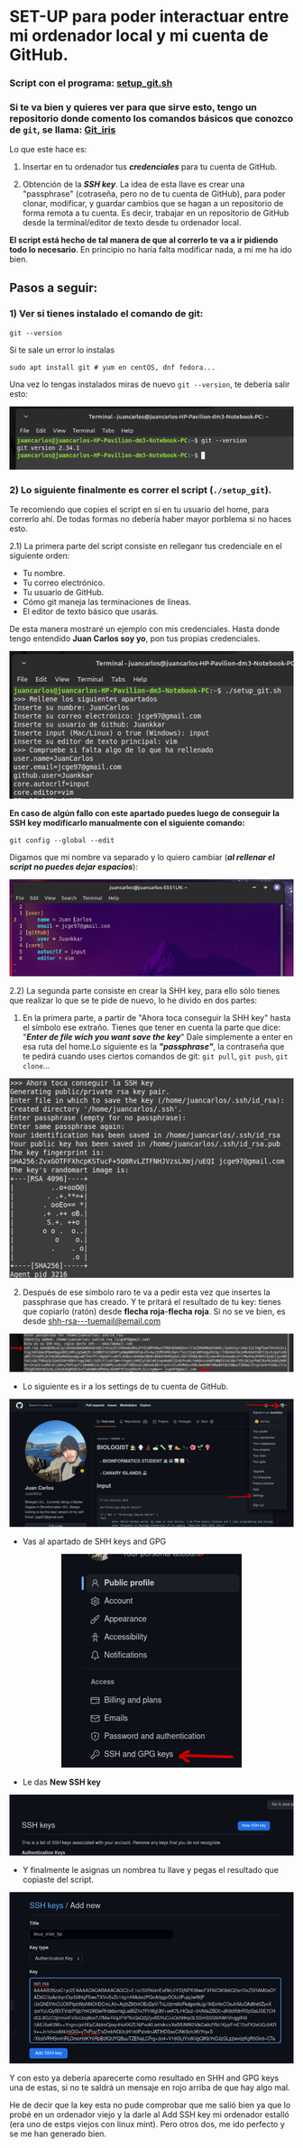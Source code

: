# **SET-UP para poder interactuar entre mi ordenador local y mi cuenta de GitHub.**

### Script con el programa: **[setup_git.sh](code/setup_git.sh)**

### Si te va bien y quieres ver para que sirve esto, tengo un repositorio donde comento los comandos básicos que conozco de ```git```, se llama: **[Git_iris](https://github.com/Juankkar/Git_Iris)**

Lo que este hace es:

1) Insertar en tu ordenador tus 
***credenciales*** para tu cuenta de GitHub.

2) Obtención de la ***SSH key***. La idea de esta llave es crear una "passphrase" (cotraseña, pero no de tu cuenta de GitHub), para poder clonar, modificar, y guardar cambios que se hagan a un repositorio de forma remota a tu cuenta. Es decir, trabajar en un repositorio de GitHub desde la terminal/editor de texto desde tu ordenador local.

**El script está hecho de tal manera de que al correrlo te va a ir pidiendo todo lo necesario**. En principio no haría falta modificar nada, a mí me ha ido bien.

## Pasos a seguir:

### 1) Ver si tienes instalado el comando de git:

```
git --version
```

Si te sale un error lo instalas

```
sudo apt install git # yum en centOS, dnf fedora...
```
Una vez lo tengas instalados miras de nuevo ```git --version```, te debería salir esto:

<p align="center">
    <img src="pictures/2git_version.png">
</p>

### 2) Lo siguiente finalmente es correr el script (```./setup_git```).

Te recomiendo que copies el script en sí en tu usuario del home, para correrlo ahí. De todas formas no debería haber mayor porblema si no haces esto.

2.1) La primera parte del script consiste en relleganr tus credenciale en el siguiente orden:

* Tu nombre.
* Tu correo electrónico.
* Tu usuario de GitHub.
* Cómo git maneja las terminaciones de líneas.
* El editor de texto básico que usarás.

De esta manera mostraré un ejemplo con mis credenciales. Hasta donde tengo entendido **Juan Carlos soy yo**, pon tus propias credenciales.

<p align="center">
    <img src="pictures/3credenciales_git.png">
</p>

**En caso de algún fallo con este apartado puedes luego de conseguir la SSH key modificarlo manualmente con el siguiente comando:**

```
git config --global --edit
```

Digamos que mi nombre va separado y lo quiero cambiar (***al rellenar el script no puedes dejar espacios***):

<p align="center">
    <img src="pictures/git_edit.png">
</p>

2.2) La segunda parte consiste en crear la SHH key, para ello sólo tienes que realizar lo que se te pide de nuevo, lo he divido en dos partes:

1) En la primera parte, a partir de "Ahora toca conseguir la SHH key" hasta el símbolo ese extraño. Tienes que tener en cuenta la parte que dice:  
"***Enter de file wich you want save the key***" Dale simplemente a enter en esa ruta del home.Lo siguiente es la ***"passphrase"***, la contraseña que te pedirá cuando uses ciertos comandos de git: ```git pull```, ```git push```, ```git clone```...

<p align="center">
    <img src="pictures/4shh_key1.png">
</p>

2) Después de ese símbolo raro te va a pedir esta vez que insertes la passphrase que has creado. Y te pritará el resultado de tu key: tienes que copiarlo (ratón) desde **flecha roja**-**flecha roja**. Si no se ve bien, es desde shh-rsa---tuemail@email.com

<p align="center">
    <img src="pictures/5shhkey2.png">
</p>

* Lo siguiente es ir a los settings de tu cuenta de GitHub.

<p align="center">
    <img src="pictures/6settings.png">
</p>

* Vas al apartado de SHH keys and GPG

<p align="center">
    <img src="pictures/7shh_gpg.png">
</p>

* Le das **New SSH key**

<p align="center">
    <img src="pictures/8new_key.png">
</p>

* Y finalmente le asignas un nombrea tu llave y pegas el resultado que copiaste del script. 

<p align="center">
    <img src="pictures/9add_key.png">
</p>


Y con esto ya debería aparecerte como resultado en SHH and GPG keys una de estas, si no te saldrá un mensaje en rojo arriba de que hay algo mal. 

He de decir que la key esta no pude comprobar que me salió bien ya que lo probé en un ordenador viejo y la darle al Add SSH key mi ordenador estalló (era uno de estps viejos con linux mint). Pero otros dos, me ido perfecto y se me han generado bien.

